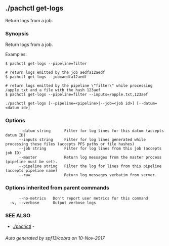 ## ./pachctl get-logs

Return logs from a job.

### Synopsis


Return logs from a job.

Examples:

```sh# return logs emitted by recent jobs in the "filter" pipeline
$ pachctl get-logs --pipeline=filter

# return logs emitted by the job aedfa12aedf
$ pachctl get-logs --job=aedfa12aedf

# return logs emitted by the pipeline \"filter\" while processing /apple.txt and a file with the hash 123aef
$ pachctl get-logs --pipeline=filter --inputs=/apple.txt,123aef
```

```
./pachctl get-logs [--pipeline=<pipeline>|--job=<job id>] [--datum=<datum id>]
```

### Options

```
      --datum string      Filter for log lines for this datum (accepts datum ID)
      --inputs string     Filter for log lines generated while processing these files (accepts PFS paths or file hashes)
      --job string        Filter for log lines from this job (accepts job ID)
      --master            Return log messages from the master process (pipeline must be set).
      --pipeline string   Filter the log for lines from this pipeline (accepts pipeline name)
      --raw               Return log messages verbatim from server.
```

### Options inherited from parent commands

```
      --no-metrics   Don't report user metrics for this command
  -v, --verbose      Output verbose logs
```

### SEE ALSO
* [./pachctl](./pachctl.md)	 - 

###### Auto generated by spf13/cobra on 10-Nov-2017
